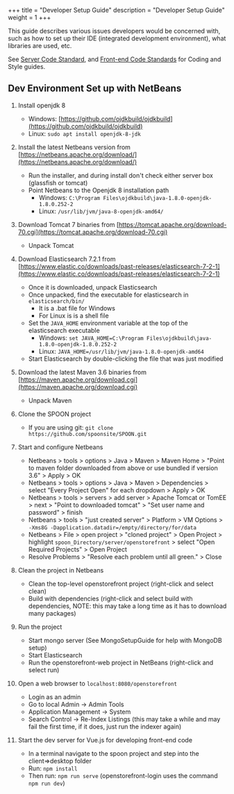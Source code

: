 +++
title = "Developer Setup Guide"
description = "Developer Setup Guide"
weight = 1
+++

This guide describes various issues developers would be concerned with, such as how to set up their IDE (integrated development environment), what libraries are used, etc.
<!--more-->

See [Server Code Standard](/dev/server-code-standard), and [Front-end Code Standards](/dev/front-end-code-standard) for Coding and Style guides.

## Dev Environment Set up with NetBeans

1. Install openjdk 8
    - Windows: [https://github.com/ojdkbuild/ojdkbuild](https://github.com/ojdkbuild/ojdkbuild)
    - Linux: `sudo apt install openjdk-8-jdk`

1. Install the latest Netbeans version from [https://netbeans.apache.org/download/](https://netbeans.apache.org/download/)
    - Run the installer, and during install don't check either server box (glassfish or tomcat)
    - Point Netbeans to the Openjdk 8 installation path
        - Windows: `C:\Program Files\ojdkbuild\java-1.8.0-openjdk-1.8.0.252-2`
        - Linux: `/usr/lib/jvm/java-8-openjdk-amd64/`

1. Download Tomcat 7 binaries from [https://tomcat.apache.org/download-70.cgi](https://tomcat.apache.org/download-70.cgi)
    - Unpack Tomcat

1. Download Elasticsearch 7.2.1 from [https://www.elastic.co/downloads/past-releases/elasticsearch-7-2-1](https://www.elastic.co/downloads/past-releases/elasticsearch-7-2-1)
    - Once it is downloaded, unpack Elasticsearch
    - Once unpacked, find the executable for elasticsearch in `elasticsearch/bin/`
        - It is a .bat file for Windows
        - For Linux is is a shell file
    - Set the `JAVA_HOME` environment variable at the top of the elasticsearch executable
        - Windows: `set JAVA_HOME=C:\Program Files\ojdkbuild\java-1.8.0-openjdk-1.8.0.252-2`
        - Linux: `JAVA_HOME=/usr/lib/jvm/java-1.8.0-openjdk-amd64`
    - Start Elasticsearch by double-clicking the file that was just modified

1. Download the latest Maven 3.6 binaries from [https://maven.apache.org/download.cgi](https://maven.apache.org/download.cgi)
    - Unpack Maven

1. Clone the SPOON project
    - If you are using git: `git clone https://github.com/spoonsite/SPOON.git`

1. Start and configure Netbeans
    - Netbeans > tools > options > Java > Maven > Maven Home > "Point to maven folder downloaded from above or use bundled if version 3.6" > Apply > OK
    - Netbeans > tools > options > Java > Maven > Dependencies > select "Every Project Open" for each dropdown > Apply > OK
    - Netbeans > tools > servers > add server > Apache Tomcat or TomEE > next > "Point to downloaded tomcat" > "Set user name and password" > finish
    - Netbeans > tools > "just created server" > Platform > VM Options > `-Xms8G -Dapplication.datadir=/empty/directory/for/data`
    - Netbeans > File > open project > "cloned project" > Open Project > highlight `spoon_Directory/server/openstorefront` > select "Open Required Projects" > Open Project
    - Resolve Problems > "Resolve each problem until all green." > Close

1. Clean the project in Netbeans
    - Clean the top-level openstorefront project (right-click and select clean)
    - Build with dependencies (right-click and select build with dependencies, NOTE: this may take a long time as it has to download many packages)

1. Run the project
    - Start mongo server (See MongoSetupGuide for help with MongoDB setup)
    - Start Elasticsearch
    - Run the openstorefront-web project in NetBeans (right-click and select run)

1. Open a web browser to `localhost:8080/openstorefront`
    - Login as an admin
    - Go to local Admin -> Admin Tools
    - Application Management -> System
    - Search Control -> Re-Index Listings (this may take a while and may fail the first time, if it does, just run the indexer again)

1. Start the dev server for Vue.js for developing front-end code
    - In a terminal navigate to the spoon project and step into the client=>desktop folder
    - Run: `npm install`
    - Then run: `npm run serve` (openstorefront-login uses the command `npm run dev`)
